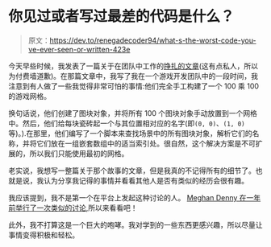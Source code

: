 # 你见过或者写过最差的代码是什么？

> 原文：<https://dev.to/renegadecoder94/what-s-the-worst-code-you-ve-ever-seen-or-written-423e>

今天早些时候，我发表了一篇关于在团队中工作的[挣扎的文章](https://therenegadecoder.com/blog/the-problem-with-working-in-teams/)(这有点私人，所以为付费墙道歉)。在那篇文章中，我写了我在一个游戏开发团队中的一段时间，我注意到有人做了一些我觉得非常可怕的事情:他们完全手工构建了一个 100 乘 100 的游戏网格。

换句话说，他们创建了图块对象，并将所有 100 个图块对象手动放置到一个网格中。然后，他们给每块瓷砖起一个与其位置相对应的名字(即`(0, 0)`、`(1, 0)`等)。).在那里，他们编写了一个脚本来查找场景中的所有图块对象，解析它们的名称，并将它们放在一组嵌套数组中的适当索引处。很自然，这个解决方案是不可扩展的，所以我们只能使用最初的网格。

老实说，我想写一整篇关于那个故事的文章，但是我真的不记得所有的细节了。也就是说，我认为分享我记得的事情并看看其他人是否有类似的经历会很有趣。

我应该提到，我不是第一个在平台上发起这种讨论的人。 [Meghan Denny 在一年前举行了一次类似的讨论](https://dev.to/nektro/whats-is-the-worst-code-you-have-ever-seenwritten--13nd),所以来看看吧！

此外，我不打算这是一个巨大的咆哮。我对学到的一些东西更感兴趣，所以尽量让事情变得积极和轻松。